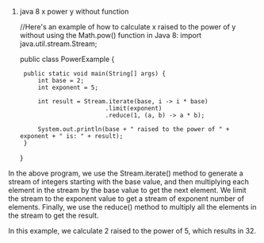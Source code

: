 1. java 8 x power y without function

   //Here's an example of how to calculate x raised to the power of y without using the Math.pow() function in Java 8:
   import java.util.stream.Stream;

    public class PowerExample {
    
        public static void main(String[] args) {
            int base = 2;
            int exponent = 5;
    
            int result = Stream.iterate(base, i -> i * base)
                               .limit(exponent)
                               .reduce(1, (a, b) -> a * b);
    
            System.out.println(base + " raised to the power of " + exponent + " is: " + result);
        }
    }

In the above program, we use the Stream.iterate() method to generate a stream of integers starting with the base value, and then multiplying each element in the stream by the base value to get the next element. We limit the stream to the exponent value to get a stream of exponent number of elements. Finally, we use the reduce() method to multiply all the elements in the stream to get the result.

In this example, we calculate 2 raised to the power of 5, which results in 32.

